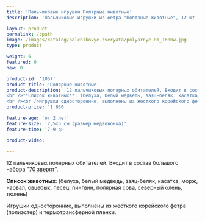 ```yaml
---
title: 'Пальчиковые игрушки Полярные животные'
description: 'Пальчиковые игрушки из фетра "Полярные животные", 12 шт'

layout: product
permalink: /:path
image: /images/catalog/palchikovye-zveryata/polyarnye-01_1600w.jpg
type: product

weight: 6
featured: 0
new: 0

product-id: '1057'
product-title: 'Полярные животные'
product-description: '12 пальчиковых полярных обитателей. Входит в состав большого набора  ["70 зверят"](/palchikovye-zveryata/bolshoj-nabor).<br /><br />**Список животных**: (белуха, белый медведь, заяц-беляк, касатка, морж, нарвал, овцебык, песец, пингвин, полярная сова, северный олень, тюлень)<br /><br />Игрушки односторонние, выполнены из жесткого корейского фетра (полиэстер) и термотрансферной пленки.'
product-price: '1 050'

feature-age: 'от 2 лет'
feature-size: '7,5х5 см (размер медвежонка)'
feature-time: '7-9 дн'

product-video: 

---
```

12 пальчиковых полярных обитателей. Входит в состав большого набора  ["70 зверят"](/palchikovye-zveryata/bolshoj-nabor).

**Список животных**: (белуха, белый медведь, заяц-беляк, касатка, морж, нарвал, овцебык, песец, пингвин, полярная сова, северный олень, тюлень)

Игрушки односторонние, выполнены из жесткого корейского фетра (полиэстер) и термотрансферной пленки.
